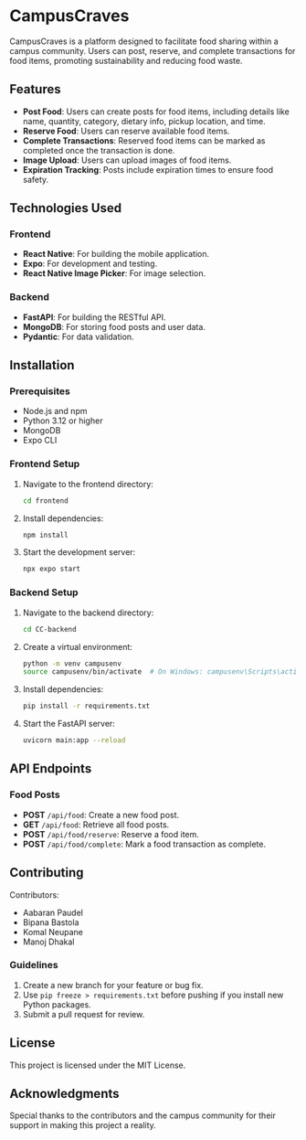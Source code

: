 # CampusCraves

CampusCraves is a platform designed to facilitate food sharing within a campus community. Users can post, reserve, and complete transactions for food items, promoting sustainability and reducing food waste.

## Features

- **Post Food**: Users can create posts for food items, including details like name, quantity, category, dietary info, pickup location, and time.
- **Reserve Food**: Users can reserve available food items.
- **Complete Transactions**: Reserved food items can be marked as completed once the transaction is done.
- **Image Upload**: Users can upload images of food items.
- **Expiration Tracking**: Posts include expiration times to ensure food safety.

## Technologies Used

### Frontend
- **React Native**: For building the mobile application.
- **Expo**: For development and testing.
- **React Native Image Picker**: For image selection.

### Backend
- **FastAPI**: For building the RESTful API.
- **MongoDB**: For storing food posts and user data.
- **Pydantic**: For data validation.

## Installation

### Prerequisites
- Node.js and npm
- Python 3.12 or higher
- MongoDB
- Expo CLI

### Frontend Setup
1. Navigate to the frontend directory:
   ```bash
   cd frontend
   ```
2. Install dependencies:
   ```bash
   npm install
   ```
3. Start the development server:
   ```bash
   npx expo start
   ```

### Backend Setup
1. Navigate to the backend directory:
   ```bash
   cd CC-backend
   ```
2. Create a virtual environment:
   ```bash
   python -m venv campusenv
   source campusenv/bin/activate  # On Windows: campusenv\Scripts\activate
   ```
3. Install dependencies:
   ```bash
   pip install -r requirements.txt
   ```
4. Start the FastAPI server:
   ```bash
   uvicorn main:app --reload
   ```

## API Endpoints

### Food Posts
- **POST** `/api/food`: Create a new food post.
- **GET** `/api/food`: Retrieve all food posts.
- **POST** `/api/food/reserve`: Reserve a food item.
- **POST** `/api/food/complete`: Mark a food transaction as complete.

## Contributing

Contributors:
- Aabaran Paudel
- Bipana Bastola
- Komal Neupane
- Manoj Dhakal

### Guidelines
1. Create a new branch for your feature or bug fix.
2. Use `pip freeze > requirements.txt` before pushing if you install new Python packages.
3. Submit a pull request for review.

## License

This project is licensed under the MIT License.

## Acknowledgments

Special thanks to the contributors and the campus community for their support in making this project a reality.

